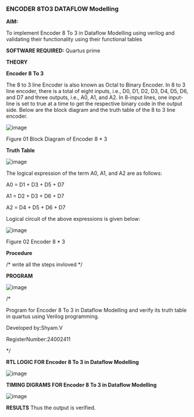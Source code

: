 ### ENCODER 8TO3 DATAFLOW Modelling

**AIM:**

To implement  Encoder 8 To 3 in Dataflow Modelling using verilog and validating their functionality using their functional tables

**SOFTWARE REQUIRED:** Quartus prime

**THEORY**

**Encoder 8 To 3**

The 8 to 3 line Encoder is also known as Octal to Binary Encoder. In 8 to 3 line encoder, there is a total of eight inputs, i.e., D0, D1, D2, D3, D4, D5, D6, and D7 and three outputs, i.e., A0, A1, and A2. In 8-input lines, one input-line is set to true at a time to get the respective binary code in the output side. Below are the block diagram and the truth table of the 8 to 3 line encoder.

![image](https://github.com/naavaneetha/ENCODER8TO3DATAFLOW/assets/154305477/0bc242c1-eb9e-4c47-afe5-30428470efc3)

Figure 01  Block Diagram of Encoder 8 * 3

**Truth Table**

![image](https://github.com/naavaneetha/ENCODER8TO3DATAFLOW/assets/154305477/35496b14-ae6e-4cd1-9abd-d6736b576575)

The logical expression of the term A0, A1, and A2 are as follows:

A0 = D1 + D3 + D5 + D7

A1 = D2 + D3 + D6 + D7

A2 = D4 + D5 + D6 + D7

Logical circuit of the above expressions is given below:

![image](https://github.com/naavaneetha/ENCODER8TO3DATAFLOW/assets/154305477/95acaee6-c873-4c75-89eb-ef09fb158053)

Figure 02  Encoder 8 * 3

**Procedure**

/* write all the steps invloved */

**PROGRAM**

![image](https://github.com/user-attachments/assets/bd0f2f5a-eb2d-4cef-8ea8-0198ffe926b2)


/*

Program for Encoder 8 To 3 in Dataflow Modelling and verify its truth table in quartus using Verilog programming. 

Developed by:Shyam.V

RegisterNumber:24002411

*/

**RTL LOGIC FOR Encoder 8 To 3 in Dataflow Modelling**

![image](https://github.com/user-attachments/assets/31c5dbba-57bd-42d4-ac2e-145996fc543b)


**TIMING DIGRAMS FOR Encoder 8 To 3 in Dataflow Modelling**

![image](https://github.com/user-attachments/assets/30e1eb2b-51e4-4bb5-907e-548503c4d658)


**RESULTS**
Thus the output is verified.




